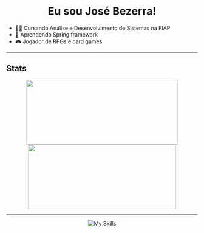 <h1 align="center">Eu sou José Bezerra! </h1>

- 👩‍💻 Cursando Análise e Desenvolvimento de Sistemas na FIAP
- 🍃 Aprendendo Spring framework
- 🎮 Jogador de RPGs e card games
<hr />



## Stats
<div align="center">
  <img width="400em" height="170em" src="https://github-readme-stats.vercel.app/api?username=jjosebastos&show_icons=true&theme=dark&include_all_commits=true&count_private=true"/>
  <img width="390em" height="170em" src="https://github-readme-stats.vercel.app/api/top-langs/?username=jjosebastos&layout=compact&langs_count=7&theme=dark"/>
</div>


<hr />
<div align="center">

  ![My Skills](https://skillicons.dev/icons?i=azure,react,cs,java,spring,git,mysql,nodejs,docker,js,ts&theme=dark)

</div>
